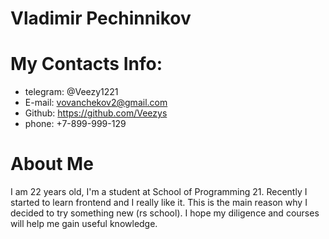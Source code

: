 # Vladimir Pechinnikov
# My Contacts Info:
* telegram: @Veezy1221
* E-mail: vovanchekov2@gmail.com
* Github: https://github.com/Veezys
* phone: +7-899-999-129
# About Me 
I am 22 years old, I'm a student at School of Programming 21. Recently I started to learn frontend and I really like it. This is the main reason why I decided to try something new (rs school). I hope my diligence and courses will help me gain useful knowledge.
